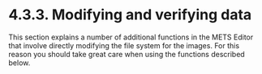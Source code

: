 # 4.3.3. Modifying and verifying data

This section explains a number of additional functions in the METS Editor that involve directly modifying the file system for the images. For this reason you should take great care when using the functions described below.

